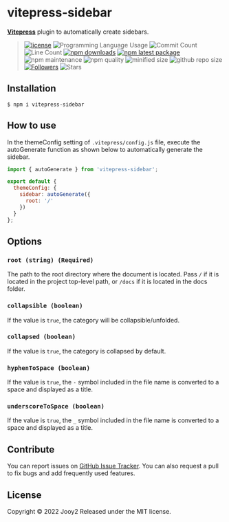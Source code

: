 # vitepress-sidebar

**[Vitepress](https://vitepress.vuejs.org)** plugin to automatically create sidebars.

> [![license](https://img.shields.io/badge/license-MIT-blue.svg)](https://github.com/jooy2/vitepress-sidebar/blob/master/LICENSE) ![Programming Language Usage](https://img.shields.io/github/languages/top/jooy2/vitepress-sidebar) ![Commit Count](https://img.shields.io/github/commit-activity/y/jooy2/vitepress-sidebar) ![Line Count](https://img.shields.io/tokei/lines/github/jooy2/vitepress-sidebar) [![npm downloads](https://img.shields.io/npm/dm/vitepress-sidebar.svg)](https://www.npmjs.com/package/vitepress-sidebar) [![npm latest package](https://img.shields.io/npm/v/vitepress-sidebar/latest.svg)](https://www.npmjs.com/package/vitepress-sidebar) ![npm maintenance](https://img.shields.io/npms-io/maintenance-score/vitepress-sidebar) ![npm quality](https://img.shields.io/npms-io/quality-score/vitepress-sidebar) ![minified size](https://img.shields.io/bundlephobia/min/vitepress-sidebar) ![github repo size](https://img.shields.io/github/repo-size/jooy2/vitepress-sidebar) [![Followers](https://img.shields.io/github/followers/jooy2?style=social)](https://github.com/jooy2) ![Stars](https://img.shields.io/github/stars/jooy2/vitepress-sidebar?style=social)

## Installation

```shell
$ npm i vitepress-sidebar
```

## How to use

In the themeConfig setting of `.vitepress/config.js` file, execute the autoGenerate function as shown below to automatically generate the sidebar.

```javascript
import { autoGenerate } from 'vitepress-sidebar';

export default {
  themeConfig: {
    sidebar: autoGenerate({
      root: '/'
    })
  }
};
```

## Options

### `root (string) (Required)`

The path to the root directory where the document is located. Pass `/` if it is located in the project top-level path, or `/docs` if it is located in the docs folder.

### `collapsible (boolean)`

If the value is `true`, the category will be collapsible/unfolded.

### `collapsed (boolean)`

If the value is `true`, the category is collapsed by default.

### `hyphenToSpace (boolean)`

If the value is `true`, the `-` symbol included in the file name is converted to a space and displayed as a title.

### `underscoreToSpace (boolean)`

If the value is `true`, the `_` symbol included in the file name is converted to a space and displayed as a title.

## Contribute

You can report issues on [GitHub Issue Tracker](https://github.com/jooy2/vitepress-sidebar/issues). You can also request a pull to fix bugs and add frequently used features.

## License

Copyright © 2022 Jooy2 Released under the MIT license.
